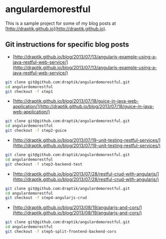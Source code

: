 angulardemorestful
==================

This is a sample project for some of my blog posts at [http://draptik.github.io](http://draptik.github.io).

## Git instructions for specific blog posts

- [http://draptik.github.io/blog/2013/07/13/angularjs-example-using-a-java-restful-web-service/](http://draptik.github.io/blog/2013/07/13/angularjs-example-using-a-java-restful-web-service/)

``` sh
git clone git@github.com:draptik/angulardemorestful.git
cd angulardemorestful
git checkout -f step1
```

- [http://draptik.github.io/blog/2013/07/18/guice-in-java-web-application/](http://draptik.github.io/blog/2013/07/18/guice-in-java-web-application/)

``` sh
git clone git@github.com:draptik/angulardemorestful.git
cd angulardemorestful
git checkout -f step2-guice
```

- [http://draptik.github.io/blog/2013/07/19-unit-testing-restful-services/](http://draptik.github.io/blog/2013/07/19-unit-testing-restful-services/)

``` sh
git clone git@github.com:draptik/angulardemorestful.git
cd angulardemorestful
git checkout -f step3-backend-test
```

- [http://draptik.github.io/blog/2013/07/28/restful-crud-with-angularjs/](http://draptik.github.io/blog/2013/07/28/restful-crud-with-angularjs/)

``` sh
git clone git@github.com:draptik/angulardemorestful.git
cd angulardemorestful
git checkout -f step4-angularjs-crud
```
- [http://draptik.github.io/blog/2013/08/19/angularjs-and-cors/](http://draptik.github.io/blog/2013/08/19/angularjs-and-cors/)

``` sh
git clone git@github.com:draptik/angulardemorestful.git
cd angulardemorestful
git checkout -f step5-split-frontend-backend-cors
```
